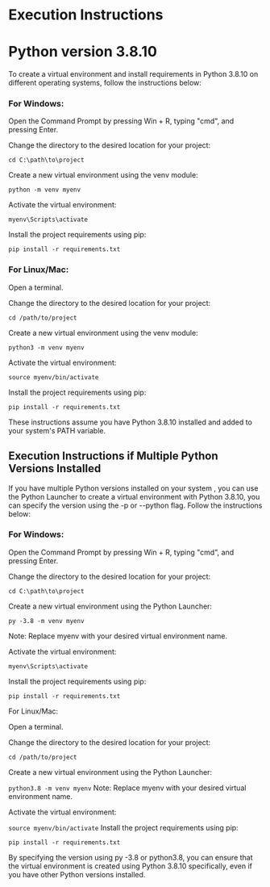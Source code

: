 # Execution Instructions



# Python version 3.8.10

To create a virtual environment and install requirements in Python 3.8.10 on different operating systems, follow the instructions below:

### For Windows:

Open the Command Prompt by pressing Win + R, typing "cmd", and pressing Enter.

Change the directory to the desired location for your project:

`cd C:\path\to\project`

Create a new virtual environment using the venv module:

`python -m venv myenv`

Activate the virtual environment:

`myenv\Scripts\activate`

Install the project requirements using pip:

`pip install -r requirements.txt`


### For Linux/Mac:

Open a terminal.

Change the directory to the desired location for your project:

`cd /path/to/project`

Create a new virtual environment using the venv module:

`python3 -m venv myenv`

Activate the virtual environment:

`source myenv/bin/activate`

Install the project requirements using pip:

`pip install -r requirements.txt`

These instructions assume you have Python 3.8.10 installed and added to your system's PATH variable.


## Execution Instructions if Multiple Python Versions Installed


If you have multiple Python versions installed on your system , you can use the Python Launcher to create a virtual environment with Python 3.8.10, you can specify the version using the -p or --python flag. Follow the instructions below:

### For Windows:

Open the Command Prompt by pressing Win + R, typing "cmd", and pressing Enter.

Change the directory to the desired location for your project:

`cd C:\path\to\project`

Create a new virtual environment using the Python Launcher:

`py -3.8 -m venv myenv`

Note: Replace myenv with your desired virtual environment name.

Activate the virtual environment:

`myenv\Scripts\activate`

Install the project requirements using pip:

`pip install -r requirements.txt`


For Linux/Mac:

Open a terminal.

Change the directory to the desired location for your project:

`cd /path/to/project`

Create a new virtual environment using the Python Launcher:

`python3.8 -m venv myenv`
Note: Replace myenv with your desired virtual environment name.

Activate the virtual environment:

`source myenv/bin/activate`
Install the project requirements using pip:

`pip install -r requirements.txt`


By specifying the version using py -3.8 or python3.8, you can ensure that the virtual environment is created using Python 3.8.10 specifically, even if you have other Python versions installed.






